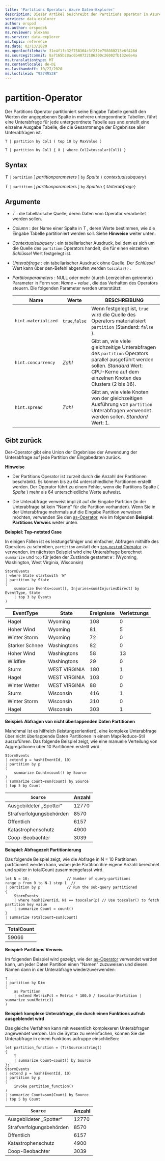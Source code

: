 ```yaml
---
title: 'Partitions Operator: Azure Daten-Explorer'
description: Dieser Artikel beschreibt den Partitions Operator in Azure Daten-Explorer.
services: data-explorer
author: orspod
ms.author: orspodek
ms.reviewer: alexans
ms.service: data-explorer
ms.topic: reference
ms.date: 02/13/2020
ms.openlocfilehash: 31e4f1fc32f758164c3f232e758080213e6f428d
ms.sourcegitcommit: 8a7165b28ac6b40722186300c26002fb132e6e4a
ms.translationtype: MT
ms.contentlocale: de-DE
ms.lasthandoff: 10/27/2020
ms.locfileid: "92749528"
---
```

# <a name="partition-operator"></a>partition-Operator

Der Partitions Operator partitioniert seine Eingabe Tabelle gemäß den Werten der angegebenen Spalte in mehrere untergeordnete Tabellen, führt eine Unterabfrage für jede untergeordnete Tabelle aus und erstellt eine einzelne Ausgabe Tabelle, die die Gesamtmenge der Ergebnisse aller Unterabfragen ist. 

```kusto
T | partition by Col1 ( top 10 by MaxValue )

T | partition by Col1 { U | where Col2=toscalar(Col1) }
```

## <a name="syntax"></a>Syntax

*T* `|` `partition` [ *partitionparameters* ] `by` *Spalte* `(` *contextualsubquery*`)`

*T* `|` `partition` [ *partitionparameters* ] `by` *Spalten* `{` *Unterabfrage*`}`

## <a name="arguments"></a>Argumente

* *T* : die tabellarische Quelle, deren Daten vom Operator verarbeitet werden sollen.

* *Column* : der Name einer Spalte in *T* , deren Werte bestimmen, wie die Eingabe Tabelle partitioniert werden soll. Siehe **Hinweise** weiter unten.

* *Contextualsubquery* : ein tabellarischer Ausdruck, bei dem es sich um die Quelle des `partition` Operators handelt, die für einen einzelnen *Schlüssel* Wert festgelegt ist.

* *Unterabfrage* : ein tabellarischer Ausdruck ohne Quelle. Der *Schlüssel* Wert kann über den-Befehl abgerufen werden `toscalar()` .

* *Partitionparameters* : NULL oder mehr (durch Leerzeichen getrennte) Parameter in Form von: *Name* `=` *value* , die das Verhalten des Operators steuern. Die folgenden Parameter werden unterstützt:

  |Name               |Werte         |BESCHREIBUNG|
  |-------------------|---------------|-----------|
  |`hint.materialized`|`true`,`false` |Wenn festgelegt ist, `true` wird die Quelle des Operators materialisiert `partition` (Standard: `false` ).|
  |`hint.concurrency`|*Zahl*|Gibt an, wie viele gleichzeitige Unterabfragen des `partition` Operators parallel ausgeführt werden sollen. *Standard* Wert: CPU-Kerne auf dem einzelnen Knoten des Clusters (2 bis 16).|
  |`hint.spread`|*Zahl*|Gibt an, wie viele Knoten von der gleichzeitigen Ausführung von `partition` Unterabfragen verwendet werden sollen. *Standard* Wert: 1.|

## <a name="returns"></a>Gibt zurück

Der-Operator gibt eine Union der Ergebnisse der Anwendung der Unterabfrage auf jede Partition der Eingabedaten zurück.

**Hinweise**

* Der Partitions Operator ist zurzeit durch die Anzahl der Partitionen beschränkt.
  Es können bis zu 64 unterschiedliche Partitionen erstellt werden.
  Der Operator führt zu einem Fehler, wenn die Partitions Spalte ( *Spalte* ) mehr als 64 unterschiedliche Werte aufweist.

* Die Unterabfrage verweist implizit auf die Eingabe Partition (in der Unterabfrage ist kein "Name" für die Partition vorhanden). Wenn Sie in der Unterabfrage mehrmals auf die Eingabe Partition verweisen möchten, verwenden Sie den [as-Operator](asoperator.md), wie im folgenden **Beispiel: Partitions Verweis** weiter unten.

**Beispiel: Top-netsted Case**

In einigen Fällen ist es leistungsfähiger und einfacher, Abfragen mithilfe des Operators zu schreiben, `partition` anstatt den [ `top-nested` Operator](topnestedoperator.md) zu verwenden. im nächsten Beispiel wird eine Unterabfrage berechnet `summarize` und `top` für jeden der Zustände gestartet `W` : (Wyoming, Washington, West Virginia, Wisconsin)

<!-- csl: https://help.kusto.windows.net:443/Samples -->
```kusto
StormEvents
| where State startswith 'W'
| partition by State 
(
    summarize Events=count(), Injuries=sum(InjuriesDirect) by EventType, State
    | top 3 by Events 
) 

```
|EventType|State|Ereignisse|Verletzungs|
|---|---|---|---|
|Hagel|Wyoming|108|0|
|Hoher Wind|Wyoming|81|5|
|Winter Storm|Wyoming|72|0|
|Starker Schnee|Washingtons|82|0|
|Hoher Wind|Washingtons|58|13|
|Wildfire|Washingtons|29|0|
|Sturm|WEST VIRGINIA|180|1|
|Hagel|WEST VIRGINIA|103|0|
|Winter Wetter|WEST VIRGINIA|88|0|
|Sturm|Wisconsin|416|1|
|Winter Storm|Wisconsin|310|0|
|Hagel|Wisconsin|303|1|

**Beispiel: Abfragen von nicht überlappenden Daten Partitionen**

Manchmal ist es hilfreich (leistungsorientiert), eine komplexe Unterabfrage über nicht überlappende Daten Partitionen in einem Map/Reduce-Stil auszuführen. Das folgende Beispiel zeigt, wie eine manuelle Verteilung von Aggregationen über 10 Partitionen erstellt wird.

<!-- csl: https://help.kusto.windows.net:443/Samples -->
```kusto
StormEvents
| extend p = hash(EventId, 10)
| partition by p
(
    summarize Count=count() by Source 
)
| summarize Count=sum(Count) by Source
| top 5 by Count
```

|`Source`|Anzahl|
|---|---|
|Ausgebildeter „Spotter“|12770|
|Strafverfolgungsbehörden|8570|
|Öffentlich|6157|
|Katastrophenschutz|4900|
|Coop-Beobachter|3039|

**Beispiel: Abfragezeit Partitionierung**

Das folgende Beispiel zeigt, wie die Abfrage in N = 10 Partitionen partitioniert werden kann, wobei jede Partition ihre eigene Anzahl berechnet und später in totalCount zusammengefasst wird.

<!-- csl: https://help.kusto.windows.net/Samples -->
```kusto
let N = 10;                 // Number of query-partitions
range p from 0 to N-1 step 1  // 
| partition by p            // Run the sub-query partitioned 
{
    StormEvents 
    | where hash(EventId, N) == toscalar(p) // Use toscalar() to fetch partition key value
    | summarize Count = count()
}
| summarize TotalCount=sum(Count) 
```

|TotalCount|
|---|
|59066|


**Beispiel: Partitions Verweis**

Im folgenden Beispiel wird gezeigt, wie der [as-Operator](asoperator.md) verwendet werden kann, um jeder Daten Partition einen "Namen" zuzuweisen und diesen Namen dann in der Unterabfrage wiederzuverwenden:

```kusto
T
| partition by Dim
(
    as Partition
    | extend MetricPct = Metric * 100.0 / toscalar(Partition | summarize sum(Metric))
)
```

**Beispiel: komplexe Unterabfrage, die durch einen Funktions aufrub ausgeblendet wird**

Das gleiche Verfahren kann mit wesentlich komplexeren Unterabfragen angewendet werden. Um die Syntax zu vereinfachen, können Sie die Unterabfrage in einem Funktions aufruppe einschließen:

<!-- csl: https://help.kusto.windows.net:443/Samples -->
```kusto
let partition_function = (T:(Source:string)) 
{
    T
    | summarize Count=count() by Source
};
StormEvents
| extend p = hash(EventId, 10)
| partition by p
(
    invoke partition_function()
)
| summarize Count=sum(Count) by Source
| top 5 by Count
```

|`Source`|Anzahl|
|---|---|
|Ausgebildeter „Spotter“|12770|
|Strafverfolgungsbehörden|8570|
|Öffentlich|6157|
|Katastrophenschutz|4900|
|Coop-Beobachter|3039|
